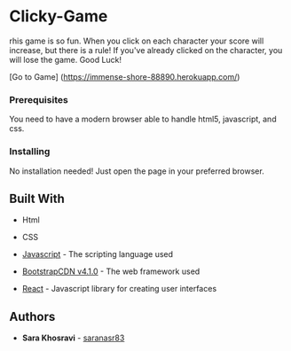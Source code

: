 # Clicky-Game
rhis game is so fun. When you click on each character your score will increase, but there is a rule! If you've already clicked on the character, you will lose the game. Good Luck!

[Go to Game]
(https://immense-shore-88890.herokuapp.com/)


### Prerequisites

You need to have a modern browser able to handle html5, javascript, and css. 

### Installing

No installation needed! Just open the page in your preferred browser.

## Built With

* Html

* CSS

* [Javascript](https://www.javascript.com/) - The scripting language used

* [BootstrapCDN v4.1.0](https://getbootstrap.com/docs/4.1/getting-started/introduction/) - The web framework used

* [React](https://reactjs.org/) - Javascript library for creating user interfaces

## Authors

* **Sara Khosravi** - [saranasr83](https://github.com/saranasr83)